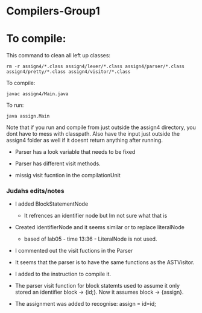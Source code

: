 # Compilers-Group1

# To compile:
This command to clean all left up classes:
```
rm -r assign4/*.class assign4/lexer/*.class assign4/parser/*.class assign4/pretty/*.class assign4/visitor/*.class
```
To compile:
```
javac assign4/Main.java
```
To run:
```
java assign.Main
```
Note that if you run and compile from just outside the assign4 directory, you dont have to mess with classpath.
Also have the input just outside the assign4 folder as well if it doesnt return anything after running.


- Parser has a look variable that needs to be fixed

- Parser has different visit methods.

- missig visit fucntion in the compilationUnit

### Judahs edits/notes
- I added BlockStatementNode
    - It refrences an identifier node but Im not sure what that is
- Created identifierNode and it seems similar or to replace literalNode
    - based of lab05 - time 13:36 - LiteralNode is not used.
- I commented out the visit fuctions in the Parser
- It seems that the parser is to have the same functions as the ASTVisitor.
- I added to the instruction to compile it.

 - The parser visit function for block statemts used to assume it only stored an identifier block -> {id;}. Now it assumes block -> {assign}.
 - The assignment was added to recognise: assign = id=id;
 